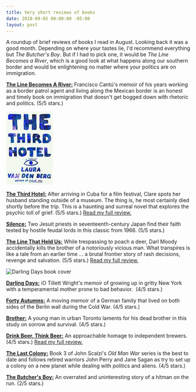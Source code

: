 ```yaml
---
title: Very short reviews of books
date: 2018-09-05 00:00:00 -05:00
layout: post
---
```


A roundup of brief reviews of books I read in August. Looking back it was a good month. Depending on where your tastes lie, I'd recommend everything but _The Butcher's Boy_. But if I had to pick one, it would be _The Line Becomes a River_, which is a good look at what happens along our southern border and would be enlightening no matter where your politics are on immigration. 

**[The Line Becomes A River:](https://amzn.to/2oJlVhz)** Francisco Cantú's memoir of his years working as a border patrol agent and living along the Mexican border is an honest and timely book on immigration that doesn't get bogged down with rhetoric and politics. (5/5 stars.)

![](/assets/images/51M-JWBz76L-1-128x200.jpg)

[**The Third Hotel:**](https://amzn.to/2CmJC99) After arriving in Cuba for a film festival, Clare spots her husband standing outside of a museum. The thing is, he most certainly died shortly before the trip. This is a haunting and surreal novel that explores the psychic toll of grief. (5/5 stars.) [Read my full review.](https://kenbooth.net/review-the-third-hotel/) 

[**Silence:**](https://amzn.to/2Q67lgA) Two Jesuit priests in seventeenth-century Japan find their faith tested by hostile feudal lords in this classic from 1966. (5/5 stars.)

[**The Line That Held Us:**](https://amzn.to/2wMjKyu) While trespassing to poach a deer, Darl Moody accidentally kills the brother of a notoriously vicious man. What transpires is like a tale from an earlier time ... a brutal frontier story of rash decisions, revenge and salvation. (5/5 stars.) [Read my full review.](https://kenbooth.net/review-the-line-that-held-us/)

![Darling Days book cover](images/51PpbH7s2XL-132x200.jpg)

[**Darling Days:**](https://amzn.to/2PDXE8g) iO Tillett Wright's memoir of growing up in gritty New York with a temperamental mother prone to bad behavior.  (4/5 stars.)

[**Forty Autumns:**](https://amzn.to/2NUFzCA) A moving memoir of a German family that lived on both sides of the Berlin wall during the Cold War. (4/5 stars.)

[**Brother:**](https://amzn.to/2Q9Awjd) A young man in urban Toronto laments for his dead brother in this study on sorrow and survival. (4/5 stars.)

[**Drink Beer, Think Beer:**](https://amzn.to/2Nls2qi) An approachable homage to independent brewers. (4/5 stars.) [Read my full review.](https://kenbooth.net/review-drink-beer-think-beer/)

**[The Last Colony:](https://amzn.to/2oITdNV)** Book 3 of John Scalzi's _Old Man War_ series is the best to date and follows retired warriors John Perry and Jane Sagan as try to set up a colony on a new planet while dealing with politics and aliens. (4/5 stars.)

**[The Butcher's Boy:](https://amzn.to/2oHGvz1)** An overrated and uninteresting story of a hitman on the run. (2/5 stars.)
